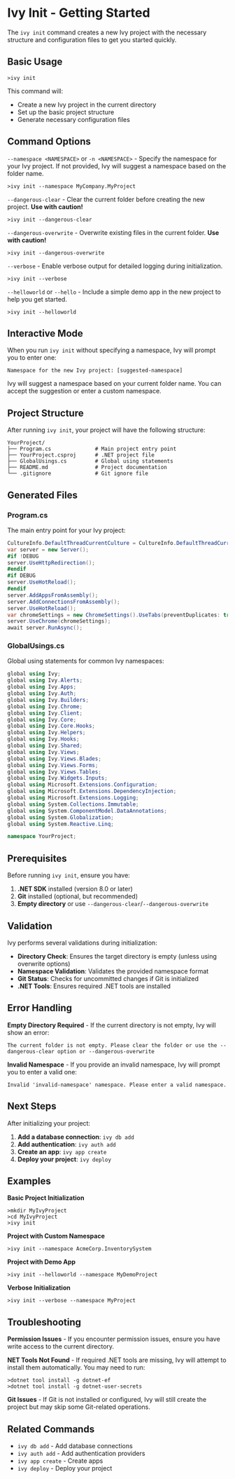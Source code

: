﻿# Ivy Init - Getting Started

<Ingress Text="Quickly scaffold new Ivy projects with the necessary structure, configuration files, and boilerplate code using the init command." />

The `ivy init` command creates a new Ivy project with the necessary structure and configuration files to get you started quickly.

## Basic Usage

```terminal
>ivy init
```

This command will:

- Create a new Ivy project in the current directory
- Set up the basic project structure
- Generate necessary configuration files

## Command Options

`--namespace <NAMESPACE>` or `-n <NAMESPACE>` - Specify the namespace for your Ivy project. If not provided, Ivy will suggest a namespace based on the folder name.

```terminal
>ivy init --namespace MyCompany.MyProject
```

`--dangerous-clear` - Clear the current folder before creating the new project. **Use with caution!**

```terminal
>ivy init --dangerous-clear
```

`--dangerous-overwrite` - Overwrite existing files in the current folder. **Use with caution!**

```terminal
>ivy init --dangerous-overwrite
```

`--verbose` - Enable verbose output for detailed logging during initialization.

```terminal
>ivy init --verbose
```

`--helloworld` or `--hello` - Include a simple demo app in the new project to help you get started.

```terminal
>ivy init --helloworld
```

## Interactive Mode

When you run `ivy init` without specifying a namespace, Ivy will prompt you to enter one:

```terminal
Namespace for the new Ivy project: [suggested-namespace]
```

Ivy will suggest a namespace based on your current folder name. You can accept the suggestion or enter a custom namespace.

## Project Structure

After running `ivy init`, your project will have the following structure:

```text
YourProject/
├── Program.cs              # Main project entry point
├── YourProject.csproj      # .NET project file
├── GlobalUsings.cs         # Global using statements
├── README.md               # Project documentation
└── .gitignore              # Git ignore file
```

## Generated Files

### Program.cs

The main entry point for your Ivy project:

```csharp
CultureInfo.DefaultThreadCurrentCulture = CultureInfo.DefaultThreadCurrentUICulture = new CultureInfo("en-US");
var server = new Server();
#if !DEBUG
server.UseHttpRedirection();
#endif
#if DEBUG
server.UseHotReload();
#endif
server.AddAppsFromAssembly();
server.AddConnectionsFromAssembly();
server.UseHotReload();
var chromeSettings = new ChromeSettings().UseTabs(preventDuplicates: true);
server.UseChrome(chromeSettings);
await server.RunAsync();
```

### GlobalUsings.cs

Global using statements for common Ivy namespaces:

```csharp
global using Ivy;
global using Ivy.Alerts;
global using Ivy.Apps;
global using Ivy.Auth;
global using Ivy.Builders;
global using Ivy.Chrome;
global using Ivy.Client;
global using Ivy.Core;
global using Ivy.Core.Hooks;
global using Ivy.Helpers;
global using Ivy.Hooks;
global using Ivy.Shared;
global using Ivy.Views;
global using Ivy.Views.Blades;
global using Ivy.Views.Forms;
global using Ivy.Views.Tables;
global using Ivy.Widgets.Inputs;
global using Microsoft.Extensions.Configuration;
global using Microsoft.Extensions.DependencyInjection;
global using Microsoft.Extensions.Logging;
global using System.Collections.Immutable;
global using System.ComponentModel.DataAnnotations;
global using System.Globalization;
global using System.Reactive.Linq;

namespace YourProject;
```

## Prerequisites

Before running `ivy init`, ensure you have:

1. **.NET SDK** installed (version 8.0 or later)
2. **Git** installed (optional, but recommended)
3. **Empty directory** or use `--dangerous-clear`/`--dangerous-overwrite`

## Validation

Ivy performs several validations during initialization:

- **Directory Check**: Ensures the target directory is empty (unless using overwrite options)
- **Namespace Validation**: Validates the provided namespace format
- **Git Status**: Checks for uncommitted changes if Git is initialized
- **.NET Tools**: Ensures required .NET tools are installed

## Error Handling

**Empty Directory Required** - If the current directory is not empty, Ivy will show an error:

```terminal
The current folder is not empty. Please clear the folder or use the --dangerous-clear option or --dangerous-overwrite
```

**Invalid Namespace** - If you provide an invalid namespace, Ivy will prompt you to enter a valid one:

```terminal
Invalid 'invalid-namespace' namespace. Please enter a valid namespace.
```

## Next Steps

After initializing your project:

1. **Add a database connection**: `ivy db add`
2. **Add authentication**: `ivy auth add`
3. **Create an app**: `ivy app create`
4. **Deploy your project**: `ivy deploy`

## Examples

**Basic Project Initialization**

```terminal
>mkdir MyIvyProject
>cd MyIvyProject
>ivy init
```

**Project with Custom Namespace**

```terminal
>ivy init --namespace AcmeCorp.InventorySystem
```

**Project with Demo App**

```terminal
>ivy init --helloworld --namespace MyDemoProject
```

**Verbose Initialization**

```terminal
>ivy init --verbose --namespace MyProject
```

## Troubleshooting

**Permission Issues** - If you encounter permission issues, ensure you have write access to the current directory.

**NET Tools Not Found** - If required .NET tools are missing, Ivy will attempt to install them automatically. You may need to run:

```terminal
>dotnet tool install -g dotnet-ef
>dotnet tool install -g dotnet-user-secrets
```

**Git Issues** - If Git is not installed or configured, Ivy will still create the project but may skip some Git-related operations.

## Related Commands

- `ivy db add` - Add database connections
- `ivy auth add` - Add authentication providers
- `ivy app create` - Create apps
- `ivy deploy` - Deploy your project
